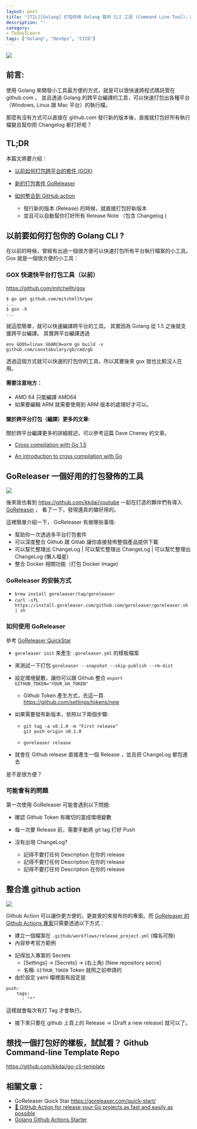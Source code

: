 ```yaml
---
layout: post
title: "[TIL][Golang] 打包你用 Golang 寫的 CLI 工具 (Command Line Tool)，並且搭配 Github Actions 準備 Changelogs "
description: ""
category: 
- TodayILearn
tags: ["Golang", "DevOps", "CICD"]
---
```




![](https://img.carlosbecker.dev/goreleaser-github.png)

## 前言:

使用 Golang 來開發小工具最方便的方式，就是可以很快速將程式碼託管在 github.com 。 並且透過 Golang 的跨平台編譯的工具，可以快速打包出各種平台（Windows, Linux 跟 Mac 平台）的執行檔。

那麼有沒有方式可以直接在 github.com 發行新的版本後，直接就打包好所有執行檔變且幫你把 Changelog 都打好呢？

## TL;DR 

本篇文將要介紹：

- <a href="#gox">以前如何打包跨平台的套件 (GOX)</a>

- <a href="#goreleasder">新的打包套件 GoReleaser</a> 
- <a href="#github_action">如何整合到 GitHub action</a>
  - 發行新的版本 (Release) 的時候，就直接打包好新版本
  - 並且可以自動幫你打好所有 Release Note （包含 Changelog )







## 以前要如何打包你的 Golang CLI ?

<a id="gox"></a>

在以前的時候，曾經有出過一個很方便可以快速打包所有平台執行檔案的小工具。 Gox 就是一個很方便的小工具：

### GOX 快速快平台打包工具（以前）

<https://github.com/mitchellh/gox>

```
$ go get github.com/mitchellh/gox
...
$ gox -h
...
```

就這麼簡單，就可以快速編譯跨平台的工具。 其實因為 Golang 從 1.5 之後就支援跨平台編譯。 其實跨平台編譯透過 

```
env GOOS=linux GOARCH=arm go build -v github.com/constabulary/gb/cmd/gb
```

透過這個方式就可以快速的打包你的工具，所以其實後來 gox 就也比較沒人在用。

#### 需要注意地方：

- AMD 64 只能編譯 AMD64
- 如果要編輯 ARM 就需要使用到 ARM 版本的處理好才可以。



#### 關於跨平台打包（編譯）更多的文章:

關於跨平台編譯更多的詳細敘述，可以參考這篇 Dave Cheney 的文章。

- [Cross compilation with Go 1.5](https://dave.cheney.net/2015/08/22/cross-compilation-with-go-1-5)

- [An introduction to cross compilation with Go](https://dave.cheney.net/2012/09/08/an-introduction-to-cross-compilation-with-go)





## GoReleaser 一個好用的打包發佈的工具

<a id="goreleaser"></a>

![](https://goreleaser.com/static/logo.png)

後來我也看到 https://github.com/kkdai/youtube 一起在打造的夥伴們有導入 [GoReleaser](https://goreleaser.com/) 。 看了一下，發現還真的蠻好用的。

這裡簡單介紹一下， GoReleaser 有做哪些事情:

- 幫助你一次透過多平台打包套件
- 可以深度整合 Github 跟 Gitlab 讓你直接發佈整個產品提供下載
- 可以幫忙整理出 ChangeLog | 可以幫忙整理出 ChangeLog | 可以幫忙整理出 ChangeLog (懶人福星)
- 整合 Docker 相關功能（打包 Docker Image) 

### GoReleaser 的安裝方式

- `brew install goreleaser/tap/goreleaser`
- `curl -sfL https://install.goreleaser.com/github.com/goreleaser/goreleaser.sh | sh`

### 如何使用 GoReleaser

參考  [GoReleaser QuickStar](https://goreleaser.com/quick-start/) 

- `goreleaser init` 來產生 `.goreleaser.yml` 的樣板檔案

- 來測試一下打包 `goreleaser --snapshot --skip-publish --rm-dist`

- 設定環境變數，讓你可以跟 Github 整合 `export GITHUB_TOKEN="YOUR_GH_TOKEN"`

  - Github Token 產生方式，去這一頁. https://github.com/settings/tokens/new

- 如果需要發布新版本，依照以下兩個步驟:

  - ```
    git tag -a v0.1.0 -m "First release"
    git push origin v0.1.0
    ```

  - `goreleaser release`

- 就會在 Github release 直接產生一個 Release ，並且把 ChangeLog 都包進去

是不是很方便？



### 可能會有的問題

第一次使用 GoReleaser 可能會遇到以下問題:

- 確認 Github Token 有確切的當成環境變數

- 每一次要 Release 前，需要手動將 git tag 打好 Push 

- 沒有出現 ChangeLog?

  - 記得不要打任何 Description 在你的 release
  - 記得不要打任何 Description 在你的 release
  - 記得不要打任何 Description 在你的 release

  

## 整合進 github action

<a id="github_action"></a>

![](https://ezcook.de/gallery/thumbnails/github_actions.png)

Github Action 可以讓你更方便的，更直覺的來發布你的專案。而 [GoReleaser 的 Github Actions 專案](https://github.com/marketplace/actions/goreleaser-action)只需要透過以下方式：

- 建立一個檔案在 `.github/workflows/release_project.yml` (檔名可換)
- 內容參考官方範例 

<script src="https://gist.github.com/kkdai/5dd2dadcd2765d082a70d21fd4bc072d.js"></script>

- 記得加入專案的 Secrets
  - [Settings] -> [Secrets] -> (右上角) [New repository secre]
  - 名稱: `GITHUB_TOKEN` Token 就照之前申請的
- 由於設定 yaml 檔裡面有設定是 

```
push:
    tags:
      - "*" 
```

這樣就會每次有打 Tag 才會執行。

- 接下來只要在 github 上頁上的 Release -> [Draft a new release]  就可以了。

## 想找一個打包好的樣板，試試看？ Github Command-line Template Repo  

https://github.com/kkdai/go-cli-template




## 相關文章：

- GoReleaser Quick Star https://goreleaser.com/quick-start/
- [🚀 GitHub Action for release your Go projects as fast and easily as possible](https://dev.to/koddr/github-action-for-release-your-go-projects-as-fast-and-easily-as-possible-20a2)
- [Golang Github Actions Starter](https://github.com/actions/starter-workflows/blob/c59b62dee0eae1f9f368b7011cf05c2fc42cf084/ci/go.yml)

